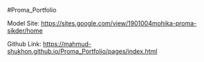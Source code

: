 #Proma_Portfolio

Model Site: https://sites.google.com/view/1901004mohika-proma-sikder/home

Github Link: https://mahmud-shukhon.github.io/Proma_Portfolio/pages/index.html